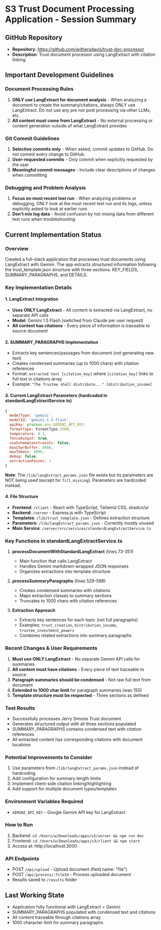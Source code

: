 # S3 Trust Document Processing Application - Session Summary

## GitHub Repository
- **Repository**: https://github.com/withersdavis/trust-doc-processor
- **Description**: Trust document processor using LangExtract with citation linking

## Important Development Guidelines

### Document Processing Rules
1. **ONLY use LangExtract for document analysis** - When analyzing a document to create the summary/citations, always ONLY use LangExtract. Do not use any pre nor post processing via other LLMs, etc.
2. **All content must come from LangExtract** - No external processing or content generation outside of what LangExtract provides

### Git Commit Guidelines
1. **Selective commits only** - When asked, commit updates to GitHub. Do not commit every change to GitHub.
2. **User-requested commits** - Only commit when explicitly requested by the user
3. **Meaningful commit messages** - Include clear descriptions of changes when committing

### Debugging and Problem Analysis
1. **Focus on most recent test run** - When analyzing problems or debugging, ONLY look at the most recent test run and its logs, unless explicitly asked to look at earlier runs
2. **Don't mix log data** - Avoid confusion by not mixing data from different test runs when troubleshooting

## Current Implementation Status

### Overview
Created a full-stack application that processes trust documents using LangExtract with Gemini. The app extracts structured information following the trust_template.json structure with three sections: KEY_FIELDS, SUMMARY_PARAGRAPHS, and DETAILS.

### Key Implementation Details

#### 1. LangExtract Integration
- **Uses ONLY LangExtract** - All content is extracted via LangExtract, no separate API calls
- **Model**: Gemini 1.5 Flash (switched from Claude per user request)
- **All content has citations** - Every piece of information is traceable to source document

#### 2. SUMMARY_PARAGRAPHS Implementation
- Extracts key sentences/passages from document (not generating new text)
- Creates condensed summaries (up to 1000 chars) with citation references
- Format: `extracted text [citation_key]` where `[citation_key]` links to full text in citations array
- Example: `"The Trustee shall distribute..." [distribution_income]`

#### 3. Current LangExtract Parameters (hardcoded in standardLangExtractService.ts)
```javascript
{
  modelType: 'gemini',
  modelId: 'gemini-1.5-flash',
  apiKey: process.env.GEMINI_API_KEY,
  formatType: FormatType.JSON,
  temperature: 0.1,
  fenceOutput: true,
  useSchemaConstraints: false,
  maxCharBuffer: 8000,
  maxTokens: 4096,
  debug: false,
  extractionPasses: 1
}
```

**Note**: The `/lib/langExtract_params.json` file exists but its parameters are NOT being used (except for `fill_missing`). Parameters are hardcoded instead.

#### 4. File Structure
- **Frontend**: `/client` - React with TypeScript, Tailwind CSS, shadcn/ui
- **Backend**: `/server` - Express.js with TypeScript
- **Templates**: `/lib/trust_template.json` - Defines extraction structure
- **Parameters**: `/lib/langExtract_params.json` - Currently mostly unused
- **Main Service**: `/server/src/services/standardLangExtractService.ts`

### Key Functions in standardLangExtractService.ts

1. **processDocumentWithStandardLangExtract** (lines 73-351)
   - Main function that calls LangExtract
   - Handles Gemini markdown-wrapped JSON responses
   - Organizes extractions into template structure

2. **processSummaryParagraphs** (lines 529-588)
   - Creates condensed summaries with citations
   - Maps extraction classes to summary sections
   - Truncates to 1000 chars with citation references

3. **Extraction Approach**
   - Extracts key sentences for each topic (not full paragraphs)
   - Examples: `trust_creation`, `distribution_income`, `trustee_investment_powers`
   - Combines related extractions into summary paragraphs

### Recent Changes & User Requirements

1. **Must use ONLY LangExtract** - No separate Gemini API calls for summaries
2. **All content must have citations** - Every piece of text traceable to source
3. **Paragraph summaries should be condensed** - Not raw full text from document
4. **Extended to 1000 char limit** for paragraph summaries (was 150)
5. **Template structure must be respected** - Three sections as defined

### Test Results
- Successfully processes Jerry Simons Trust document
- Generates structured output with all three sections populated
- SUMMARY_PARAGRAPHS contains condensed text with citation references
- All extracted content has corresponding citations with document locations

### Potential Improvements to Consider
1. Use parameters from `/lib/langExtract_params.json` instead of hardcoding
2. Add configuration for summary length limits
3. Implement client-side citation linking/highlighting
4. Add support for multiple document types/templates

### Environment Variables Required
- `GEMINI_API_KEY` - Google Gemini API key for LangExtract

### How to Run
1. Backend: `cd /Users/w/Downloads/apps/s3/server && npm run dev`
2. Frontend: `cd /Users/w/Downloads/apps/s3/client && npm start`
3. Access at: http://localhost:3000

### API Endpoints
- POST `/api/upload` - Upload document (field name: "file")
- POST `/api/process/:fileId` - Process uploaded document
- Results saved to `/results` folder

## Last Working State
- Application fully functional with LangExtract + Gemini
- SUMMARY_PARAGRAPHS populated with condensed text and citations
- All content traceable through citations array
- 1000 character limit for summary paragraphs